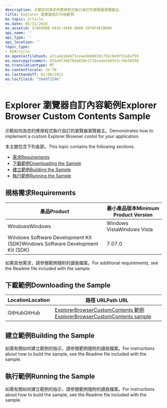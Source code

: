```yaml
---
description: 示範如何為您的應用程式執行自訂的瀏覽器瀏覽器主。
title: Explorer 瀏覽器自訂內容範例
ms.topic: article
ms.date: 05/31/2018
ms.assetid: 1C8699DB-9415-4499-9A80-397AF4ECB606
api_name: ''
api_type: ''
api_location: ''
topic_type:
- kbArticle
ms.openlocfilehash: a7caab18e673ceaedb68819c756c9e9755a8af59
ms.sourcegitcommit: 831e8f3db78ab820e1710cede244553c70e50500
ms.translationtype: MT
ms.contentlocale: zh-TW
ms.lasthandoff: 01/08/2021
ms.locfileid: "104973296"
---
```

# <a name="explorer-browser-custom-contents-sample"></a><span data-ttu-id="4cd92-103">Explorer 瀏覽器自訂內容範例</span><span class="sxs-lookup"><span data-stu-id="4cd92-103">Explorer Browser Custom Contents Sample</span></span>

<span data-ttu-id="4cd92-104">示範如何為您的應用程式執行自訂的瀏覽器瀏覽器主。</span><span class="sxs-lookup"><span data-stu-id="4cd92-104">Demonstrates how to implement a custom Explorer Browser contol for your application.</span></span>

<span data-ttu-id="4cd92-105">本主題包含下列各節。</span><span class="sxs-lookup"><span data-stu-id="4cd92-105">This topic contains the following sections.</span></span>

-   [<span data-ttu-id="4cd92-106">需求</span><span class="sxs-lookup"><span data-stu-id="4cd92-106">Requirements</span></span>](#requirements)
-   [<span data-ttu-id="4cd92-107">下載範例</span><span class="sxs-lookup"><span data-stu-id="4cd92-107">Downloading the Sample</span></span>](#downloading-the-sample)
-   [<span data-ttu-id="4cd92-108">建立範例</span><span class="sxs-lookup"><span data-stu-id="4cd92-108">Building the Sample</span></span>](#building-the-sample)
-   [<span data-ttu-id="4cd92-109">執行範例</span><span class="sxs-lookup"><span data-stu-id="4cd92-109">Running the Sample</span></span>](#running-the-sample)

## <a name="requirements"></a><span data-ttu-id="4cd92-110">規格需求</span><span class="sxs-lookup"><span data-stu-id="4cd92-110">Requirements</span></span>



| <span data-ttu-id="4cd92-111">產品</span><span class="sxs-lookup"><span data-stu-id="4cd92-111">Product</span></span>                                | <span data-ttu-id="4cd92-112">最小產品版本</span><span class="sxs-lookup"><span data-stu-id="4cd92-112">Minimum Product Version</span></span> |
|----------------------------------------|-------------------------|
| <span data-ttu-id="4cd92-113">Windows</span><span class="sxs-lookup"><span data-stu-id="4cd92-113">Windows</span></span>                                | <span data-ttu-id="4cd92-114">Windows Vista</span><span class="sxs-lookup"><span data-stu-id="4cd92-114">Windows Vista</span></span>           |
| <span data-ttu-id="4cd92-115">Windows Software Development Kit (SDK)</span><span class="sxs-lookup"><span data-stu-id="4cd92-115">Windows Software Development Kit (SDK)</span></span> | <span data-ttu-id="4cd92-116">7.0</span><span class="sxs-lookup"><span data-stu-id="4cd92-116">7.0</span></span>                     |



 

<span data-ttu-id="4cd92-117">如需其他需求，請參閱範例隨附的讀我檔案。</span><span class="sxs-lookup"><span data-stu-id="4cd92-117">For additional requirements, see the Readme file included with the sample.</span></span>

## <a name="downloading-the-sample"></a><span data-ttu-id="4cd92-118">下載範例</span><span class="sxs-lookup"><span data-stu-id="4cd92-118">Downloading the Sample</span></span>

| <span data-ttu-id="4cd92-119">Location</span><span class="sxs-lookup"><span data-stu-id="4cd92-119">Location</span></span>      | <span data-ttu-id="4cd92-120">路徑 URL</span><span class="sxs-lookup"><span data-stu-id="4cd92-120">Path URL</span></span>                                                                                             |
|---------------|------------------------------------------------------------------------------------------------------|
| <span data-ttu-id="4cd92-121">GitHub</span><span class="sxs-lookup"><span data-stu-id="4cd92-121">GitHub</span></span>  | [<span data-ttu-id="4cd92-122">ExplorerBrowserCustomContents 範例</span><span class="sxs-lookup"><span data-stu-id="4cd92-122">ExplorerBrowserCustomContents sample</span></span>](https://github.com/microsoft/Windows-classic-samples/tree/master/Samples/Win7Samples/winui/shell/appplatform/ExplorerBrowserCustomContents) |

## <a name="building-the-sample"></a><span data-ttu-id="4cd92-123">建立範例</span><span class="sxs-lookup"><span data-stu-id="4cd92-123">Building the Sample</span></span>

<span data-ttu-id="4cd92-124">如需有關如何建立範例的指示，請參閱範例隨附的讀我檔案。</span><span class="sxs-lookup"><span data-stu-id="4cd92-124">For instructions about how to build the sample, see the Readme file included with the sample.</span></span>

## <a name="running-the-sample"></a><span data-ttu-id="4cd92-125">執行範例</span><span class="sxs-lookup"><span data-stu-id="4cd92-125">Running the Sample</span></span>

<span data-ttu-id="4cd92-126">如需有關如何建立範例的指示，請參閱範例隨附的讀我檔案。</span><span class="sxs-lookup"><span data-stu-id="4cd92-126">For instructions about how to build the sample, see the Readme file included with the sample.</span></span>

 

 



